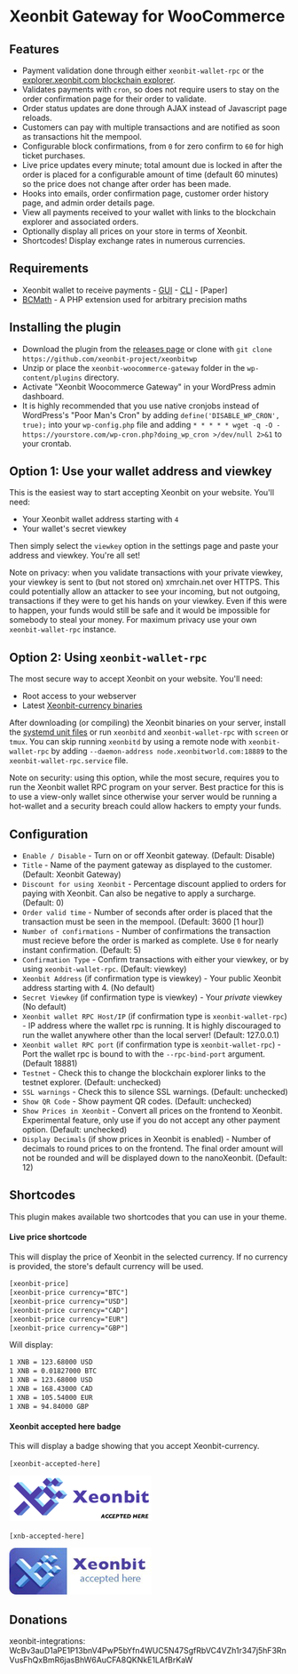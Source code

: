 # Xeonbit Gateway for WooCommerce

## Features

* Payment validation done through either `xeonbit-wallet-rpc` or the [explorer.xeonbit.com blockchain explorer](https://explorer.xeonbit.com).
* Validates payments with `cron`, so does not require users to stay on the order confirmation page for their order to validate.
* Order status updates are done through AJAX instead of Javascript page reloads.
* Customers can pay with multiple transactions and are notified as soon as transactions hit the mempool.
* Configurable block confirmations, from `0` for zero confirm to `60` for high ticket purchases.
* Live price updates every minute; total amount due is locked in after the order is placed for a configurable amount of time (default 60 minutes) so the price does not change after order has been made.
* Hooks into emails, order confirmation page, customer order history page, and admin order details page.
* View all payments received to your wallet with links to the blockchain explorer and associated orders.
* Optionally display all prices on your store in terms of Xeonbit.
* Shortcodes! Display exchange rates in numerous currencies.

## Requirements

* Xeonbit wallet to receive payments - [GUI](https://github.com/xeonbit-project/xeonbit-gui/releases) - [CLI](https://github.com/xeonbit-project/xeonbit/releases) - [Paper]
* [BCMath](http://php.net/manual/en/book.bc.php) - A PHP extension used for arbitrary precision maths

## Installing the plugin

* Download the plugin from the [releases page](https://github.com/xeonbit-project/xeonbitwp) or clone with `git clone https://github.com/xeonbit-project/xeonbitwp`
* Unzip or place the `xeonbit-woocommerce-gateway` folder in the `wp-content/plugins` directory.
* Activate "Xeonbit Woocommerce Gateway" in your WordPress admin dashboard.
* It is highly recommended that you use native cronjobs instead of WordPress's "Poor Man's Cron" by adding `define('DISABLE_WP_CRON', true);` into your `wp-config.php` file and adding `* * * * * wget -q -O - https://yourstore.com/wp-cron.php?doing_wp_cron >/dev/null 2>&1` to your crontab.

## Option 1: Use your wallet address and viewkey

This is the easiest way to start accepting Xeonbit on your website. You'll need:

* Your Xeonbit wallet address starting with `4`
* Your wallet's secret viewkey

Then simply select the `viewkey` option in the settings page and paste your address and viewkey. You're all set!

Note on privacy: when you validate transactions with your private viewkey, your viewkey is sent to (but not stored on) xmrchain.net over HTTPS. This could potentially allow an attacker to see your incoming, but not outgoing, transactions if they were to get his hands on your viewkey. Even if this were to happen, your funds would still be safe and it would be impossible for somebody to steal your money. For maximum privacy use your own `xeonbit-wallet-rpc` instance.

## Option 2: Using `xeonbit-wallet-rpc`

The most secure way to accept Xeonbit on your website. You'll need:

* Root access to your webserver
* Latest [Xeonbit-currency binaries](https://github.com/xeonbit-project/xeonbit/releases)

After downloading (or compiling) the Xeonbit binaries on your server, install the [systemd unit files](https://github.com/xeonbit-project/xeonbitwp/tree/master/assets/systemd-unit-files) or run `xeonbitd` and `xeonbit-wallet-rpc` with `screen` or `tmux`. You can skip running `xeonbitd` by using a remote node with `xeonbit-wallet-rpc` by adding `--daemon-address node.xeonbitworld.com:18889` to the `xeonbit-wallet-rpc.service` file.

Note on security: using this option, while the most secure, requires you to run the Xeonbit wallet RPC program on your server. Best practice for this is to use a view-only wallet since otherwise your server would be running a hot-wallet and a security breach could allow hackers to empty your funds.

## Configuration

* `Enable / Disable` - Turn on or off Xeonbit gateway. (Default: Disable)
* `Title` - Name of the payment gateway as displayed to the customer. (Default: Xeonbit Gateway)
* `Discount for using Xeonbit` - Percentage discount applied to orders for paying with Xeonbit. Can also be negative to apply a surcharge. (Default: 0)
* `Order valid time` - Number of seconds after order is placed that the transaction must be seen in the mempool. (Default: 3600 [1 hour])
* `Number of confirmations` - Number of confirmations the transaction must recieve before the order is marked as complete. Use `0` for nearly instant confirmation. (Default: 5)
* `Confirmation Type` - Confirm transactions with either your viewkey, or by using `xeonbit-wallet-rpc`. (Default: viewkey)
* `Xeonbit Address` (if confirmation type is viewkey) - Your public Xeonbit address starting with 4. (No default)
* `Secret Viewkey` (if confirmation type is viewkey) - Your *private* viewkey (No default)
* `Xeonbit wallet RPC Host/IP` (if confirmation type is `xeonbit-wallet-rpc`) - IP address where the wallet rpc is running. It is highly discouraged to run the wallet anywhere other than the local server! (Default: 127.0.0.1)
* `Xeonbit wallet RPC port` (if confirmation type is `xeonbit-wallet-rpc`) - Port the wallet rpc is bound to with the `--rpc-bind-port` argument. (Default 18881)
* `Testnet` - Check this to change the blockchain explorer links to the testnet explorer. (Default: unchecked)
* `SSL warnings` - Check this to silence SSL warnings. (Default: unchecked)
* `Show QR Code` - Show payment QR codes. (Default: unchecked)
* `Show Prices in Xeonbit` - Convert all prices on the frontend to Xeonbit. Experimental feature, only use if you do not accept any other payment option. (Default: unchecked)
* `Display Decimals` (if show prices in Xeonbit is enabled) - Number of decimals to round prices to on the frontend. The final order amount will not be rounded and will be displayed down to the nanoXeonbit. (Default: 12)

## Shortcodes

This plugin makes available two shortcodes that you can use in your theme.

#### Live price shortcode

This will display the price of Xeonbit in the selected currency. If no currency is provided, the store's default currency will be used.

```
[xeonbit-price]
[xeonbit-price currency="BTC"]
[xeonbit-price currency="USD"]
[xeonbit-price currency="CAD"]
[xeonbit-price currency="EUR"]
[xeonbit-price currency="GBP"]
```
Will display:
```
1 XNB = 123.68000 USD
1 XNB = 0.01827000 BTC
1 XNB = 123.68000 USD
1 XNB = 168.43000 CAD
1 XNB = 105.54000 EUR
1 XNB = 94.84000 GBP
```


#### Xeonbit accepted here badge

This will display a badge showing that you accept Xeonbit-currency.

`[xeonbit-accepted-here]`

![Xeonbit Accepted Here](/assets/images/xeonbit-accepted-here.png?raw=true "Xeonbit Accepted Here")

`[xnb-accepted-here]`

![XNB Accepted Here](/assets/images/XNB-accepted-here.jpg?raw=true "XNB Accepted Here")

## Donations

xeonbit-integrations: WcBv3auD1aPE1P13bnV4PwP5bYfn4WUC5N47SgfRbVC4VZh1r347j5hF3RnVusFhQxBmR6jasBhW6AuCFA8QKNkE1LAfBrKaW

